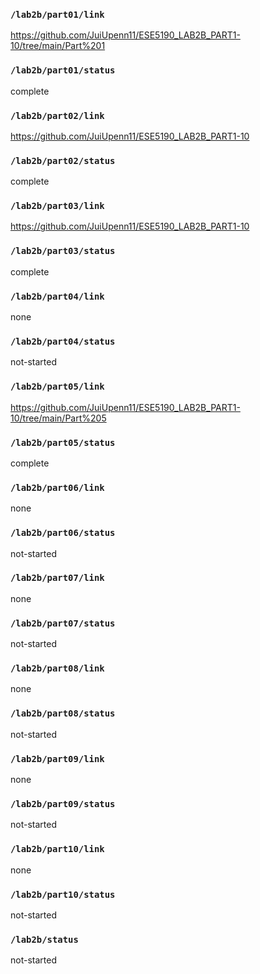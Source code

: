 ### `/lab2b/part01/link`
https://github.com/JuiUpenn11/ESE5190_LAB2B_PART1-10/tree/main/Part%201
### `/lab2b/part01/status`
complete
### `/lab2b/part02/link`
https://github.com/JuiUpenn11/ESE5190_LAB2B_PART1-10
### `/lab2b/part02/status`
complete
### `/lab2b/part03/link`
https://github.com/JuiUpenn11/ESE5190_LAB2B_PART1-10
### `/lab2b/part03/status`
complete
### `/lab2b/part04/link`
none
### `/lab2b/part04/status`
not-started
### `/lab2b/part05/link`
https://github.com/JuiUpenn11/ESE5190_LAB2B_PART1-10/tree/main/Part%205
### `/lab2b/part05/status`
complete
### `/lab2b/part06/link`
none
### `/lab2b/part06/status`
not-started
### `/lab2b/part07/link`
none
### `/lab2b/part07/status`
not-started
### `/lab2b/part08/link`
none
### `/lab2b/part08/status`
not-started
### `/lab2b/part09/link`
none
### `/lab2b/part09/status`
not-started
### `/lab2b/part10/link`
none
### `/lab2b/part10/status`
not-started
### `/lab2b/status`
not-started
